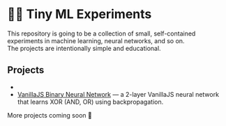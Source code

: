 # 🧠✨ Tiny ML Experiments 

This repository is going to be a collection of small, self-contained experiments in machine learning, neural networks, and so on.  
The projects are intentionally simple and educational.

## Projects

- 
- [VanillaJS Binary Neural Network](./binary-js-nn) — a 2-layer VanillaJS neural network that learns XOR (AND, OR) using backpropagation.

More projects coming soon 🚀
